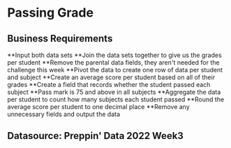 # Passing Grade

## Business Requirements
**Input both data sets
**Join the data sets together to give us the grades per student
**Remove the parental data fields, they aren't needed for the challenge this week
**Pivot the data to create one row of data per student and subject
**Create an average score per student based on all of their grades
**Create a field that records whether the student passed each subject
**Pass mark is 75 and above in all subjects
**Aggregate the data per student to count how many subjects each student passed
**Round the average score per student to one decimal place
**Remove any unnecessary fields and output the data

## Datasource: Preppin' Data 2022 Week3 